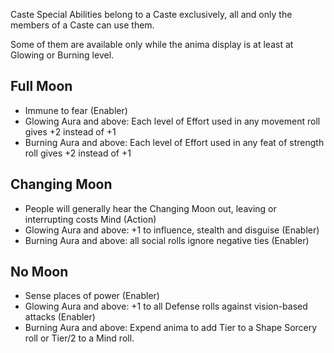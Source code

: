
Caste Special Abilities belong to a Caste exclusively, all and only the members of a Caste can use them.

Some of them are available only while the anima display is at least at Glowing or Burning level.


Full Moon
---------

* Immune to fear (Enabler)
* Glowing Aura and above: Each level of Effort used in any movement roll gives +2 instead of +1
* Burning Aura and above: Each level of Effort used in any feat of strength roll gives +2 instead of +1


Changing Moon
-------------

* People will generally hear the Changing Moon out, leaving or interrupting costs Mind (Action)
* Glowing Aura and above: +1 to influence, stealth and disguise (Enabler)
* Burning Aura and above: all social rolls ignore negative ties (Enabler)


No Moon
-------

* Sense places of power (Enabler)
* Glowing Aura and above: +1 to all Defense rolls against vision-based attacks (Enabler)
* Burning Aura and above: Expend anima to add Tier to a Shape Sorcery roll or Tier/2 to a Mind roll.

